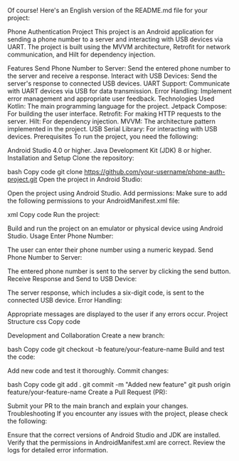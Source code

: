
Of course! Here's an English version of the README.md file for your project:

Phone Authentication Project
This project is an Android application for sending a phone number to a server and interacting with USB devices via UART. The project is built using the MVVM architecture, Retrofit for network communication, and Hilt for dependency injection.

Features
Send Phone Number to Server: Send the entered phone number to the server and receive a response.
Interact with USB Devices: Send the server's response to connected USB devices.
UART Support: Communicate with UART devices via USB for data transmission.
Error Handling: Implement error management and appropriate user feedback.
Technologies Used
Kotlin: The main programming language for the project.
Jetpack Compose: For building the user interface.
Retrofit: For making HTTP requests to the server.
Hilt: For dependency injection.
MVVM: The architecture pattern implemented in the project.
USB Serial Library: For interacting with USB devices.
Prerequisites
To run the project, you need the following:

Android Studio 4.0 or higher.
Java Development Kit (JDK) 8 or higher.
Installation and Setup
Clone the repository:

bash
Copy code
git clone https://github.com/your-username/phone-auth-project.git
Open the project in Android Studio:

Open the project using Android Studio.
Add permissions: Make sure to add the following permissions to your AndroidManifest.xml file:

xml
Copy code
<uses-permission android:name="android.permission.INTERNET" />
<uses-permission android:name="android.permission.USB_PERMISSION" />
<uses-feature android:name="android.hardware.usb.host" />
Run the project:

Build and run the project on an emulator or physical device using Android Studio.
Usage
Enter Phone Number:

The user can enter their phone number using a numeric keypad.
Send Phone Number to Server:

The entered phone number is sent to the server by clicking the send button.
Receive Response and Send to USB Device:

The server response, which includes a six-digit code, is sent to the connected USB device.
Error Handling:

Appropriate messages are displayed to the user if any errors occur.
Project Structure
css
Copy code

Development and Collaboration
Create a new branch:

bash
Copy code
git checkout -b feature/your-feature-name
Build and test the code:

Add new code and test it thoroughly.
Commit changes:

bash
Copy code
git add .
git commit -m "Added new feature"
git push origin feature/your-feature-name
Create a Pull Request (PR):

Submit your PR to the main branch and explain your changes.
Troubleshooting
If you encounter any issues with the project, please check the following:

Ensure that the correct versions of Android Studio and JDK are installed.
Verify that the permissions in AndroidManifest.xml are correct.
Review the logs for detailed error information.
